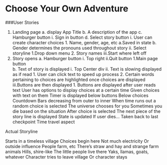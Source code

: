 # Choose Your Own Adventure

###User Stories
1. Landing page 
    a. display App Title
    b. A description of the app
    c. Hamburger button
        i. Sign in button
    d. Select story button
        i. User can create character choices
            1. Name, gender, age, etc
                a.Saved in state
                b. Gender determines the pronouns used throughout story
        ii. Select storyline
            1.Drop down menu
            2. Story names
        iii.Start where left off
2. Story opens
    a. Hamburger button
        i. Top right
        ii.Quit button
            1.Main page button		
    b. Text of story is displayed
        i. Top Center div
        ii. Text is slowing displayed as if read
            1. User can click text to speed up process
            2. Certain words pertaining to choices are highlighted once choices    are displayed
        iii.Buttons are then displayed
            1. Buttons are displayed after user reads text
User has options to display choices at a certain time
Given choices with text on them 
Timer is displayed below buttons
Below choices
Countdown
Bars decreasing from outer to inner
When time runs out a random choice is selected
The universe chooses for you
Sometimes you die based on the situation
After choice is selected
The next piece of the story line is displayed
State is updated
If user dies…
Taken back to last checkpoint
Time travel aspect



Actual Storyline

Starts in a timeless village
Choices begin here 
Not much electricity 
Or outside influence
People farm, etc
There’s straw and hay and strange farm animals
Hills, shire-like
The little people live there
Yaks, llamas, goats, whatever
Character tries to leave village
Or character stays

